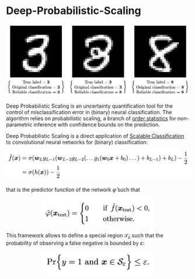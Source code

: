 # Deep-Probabilistic-Scaling

![Example Image](38intro.png)

Deep Probabilistic Scaling is an uncertainty quantification tool for the control of misclassification error in (binary) neural classification. The algorithm relies on probabilistic scaling, a branch of [order statistics](https://en.wikipedia.org/wiki/Order_statistic) for non-parametric inference with confidence bounds on the prediction. 

Deep Probabilistic Scaling is a direct application of [Scalable Classification](https://paperswithcode.com/paper/probabilistic-safety-regions-via-finite) to convolutional neural networks for (binary) classification:

<div style="text-align:center;">
    <img src="binary_CNN.png" width="600">
</div>

that is the predictor function of the network $\hat \varphi$ such that

<div style="text-align:center;">
    <img src="scalable_class.png" width="300">
</div>

This framework allows to define a special region $\mathcal{S}_\varepsilon$ such that the probability of observing a false negative is bounded by $\varepsilon$:

<div style="text-align:center;">
    <img src="safety_bound.png" width="300">
</div>



